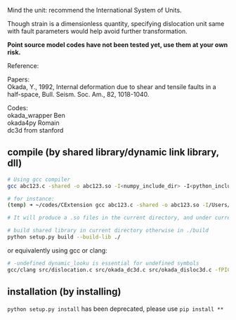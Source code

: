 
Mind the unit: recommend the International System of Units.

Though strain is a dimensionless quantity, specifying dislocation unit same with fault parameters would help avoid further transformation.


**Point source model codes have not been tested yet, use them at your own risk.**

Reference:  

Papers:  
Okada, Y., 1992, Internal deformation due to shear and tensile faults in a half-space, Bull. Seism. Soc. Am., 82, 1018-1040.

Codes:  
okada_wrapper Ben  
okada4py Romain   
dc3d from stanford


## compile (by shared library/dynamic link library, dll)

```bash
# Using gcc compiler
gcc abc123.c -shared -o abc123.so -I<numpy_include_dir> -I<python_include_dir> -L<python_lib_dir> -l<python_lib_name>

# for instance:
(temp) ➜ ~/codes/CExtension gcc abc123.c -shared -o abc123.so -I/Users/zelong/opt/miniconda3/envs/temp/lib/python3.11/site-packages/numpy/core/include -I/Users/zelong/opt/miniconda3/envs/temp/include/python3.11 -L/Users/zelong/opt/miniconda3/envs/temp/lib -lpython3.11

# It will produce a .so files in the current directory, and under current directory, you could import the module in the corresponding python interpreter.
```

```bash
# build shared library in current directory otherwise in ./build
python setup.py build --build-lib ./
```
or equivalently using gcc or clang:
```bash
# -undefined dynamic_looku is essential for undefined symbols
gcc/clang src/dislocation.c src/okada_dc3d.c src/okada_disloc3d.c -fPIC -O2 -I/Users/zelong/opt/miniconda3/envs/temp/lib/python3.11/site-packages/numpy/core/include -I/Users/zelong/opt/miniconda3/envs/temp/include/python3.11 -shared -undefined dynamic_lookup -o dislocation.so
```
## installation (by installing)
`python setup.py install` has been deprecated, please use `pip install **`
